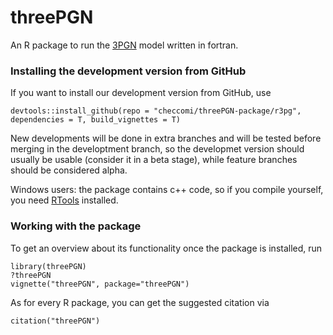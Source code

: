 # threePGN

An R package to run the [3PGN](http://3pg.forestry.ubc.ca) model written in fortran.

### Installing the development version from GitHub

If you want to install our development version from GitHub, use 

```{r}
devtools::install_github(repo = "checcomi/threePGN-package/r3pg", dependencies = T, build_vignettes = T)
```

New developments will be done in extra branches and will be tested before merging in the developtment branch, so the developmet version should usually be usable (consider it in a beta stage), while feature branches should be considered alpha. 

Windows users: the package contains c++ code, so if you compile yourself, you need [RTools](https://cran.r-project.org/bin/windows/Rtools/) installed. 

### Working with the package

To get an overview about its functionality once the package is installed, run

```{r}
library(threePGN)
?threePGN
vignette("threePGN", package="threePGN")
```

As for every R package, you can get the suggested citation via

```{r}
citation("threePGN")
```
